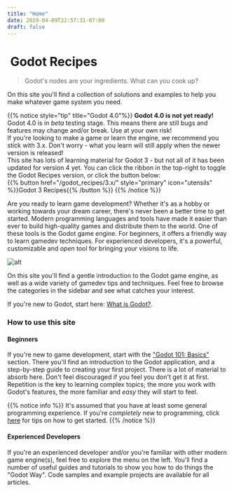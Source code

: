 ```yaml
---
title: "Home"
date: 2019-04-09T22:57:31-07:00
draft: false
---
```


# <i class='fas fa-utensils'></i>&nbsp;Godot Recipes

> Godot's nodes are your ingredients. What can you cook up?

On this site you'll find a collection of solutions and examples to help you make whatever game system you need.

{{% notice style="tip" title="Godot 4.0"%}}
**Godot 4.0 is not yet ready!**<br>
Godot 4.0 is in _beta_ testing stage. This means there are still bugs and features may change and/or break. Use at your own risk!<br>
If you're looking to make a game or learn the engine, we recommend you stick with 3.x. Don't worry - what you learn will still apply when the newer version is released!<br>
This site has lots of learning material for Godot 3 - but not all of it has been updated for version 4 yet. You can click the ribbon in the top-right to toggle the Godot Recipes version, or click the button below:<br>
{{% button href="/godot_recipes/3.x/" style="primary" icon="utensils" %}}Godot 3 Recipes{{% /button %}}
{{% /notice %}}

Are you ready to learn game development? Whether it's as a hobby or working towards your dream career, there's never been a better time to get started. Modern programming languages and tools have made it easier than ever to build high-quality games and distribute them to the world. One of these tools is the Godot game engine. For beginners, it offers a friendly way to learn gamedev techniques. For experienced developers, it's a powerful, customizable and _open_ tool for bringing your visions to life.

![alt](/godot_recipes/4.x/img/godot3_logo.png?width=250)

On this site you'll find a gentle introduction to the Godot game engine, as well as a wide variety of gamedev tips and techniques. Feel free to browse the categories in the sidebar and see what catches your interest.

If you're new to Godot, start here: [What is Godot?](/godot_recipes/3.x/basics/start/101_01/).

### How to use this site

#### Beginners

If you're new to game development, start with the ["Godot 101: Basics"](/godot_recipes/3.x/basics/) section. There you'll find an introduction to the Godot application, and a step-by-step guide to creating your first project. There is a lot of material to absorb here. Don't feel discouraged if you feel you don't get it at first. Repetition is the key to learning complex topics; the more you work with Godot's features, the more familiar and _easy_ they will start to feel.

{{% notice info %}}
It's assumed that you have at least some general programming experience. If you're *completely* new to programming, click [here](https://docs.godotengine.org/en/stable/getting_started/step_by_step/index.html) for tips on how to get started.
{{% /notice %}}

#### Experienced Developers

If you're an experienced developer and/or you're familiar with other modern game engine(s), feel free to explore the menu on the left. You'll find a number of useful guides and tutorials to show you how to do things the "Godot Way". Code samples and example projects are available for all articles.